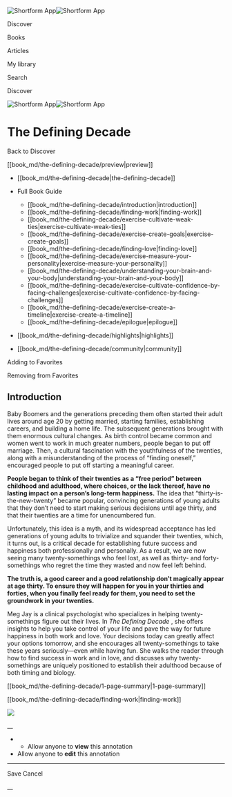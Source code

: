 ![Shortform App](/img/logo.36a2399e.svg)![Shortform App](/img/logo-dark.70c1b072.svg)

Discover

Books

Articles

My library

Search

Discover

![Shortform App](/img/logo.36a2399e.svg)![Shortform App](/img/logo-dark.70c1b072.svg)

# The Defining Decade

Back to Discover

[[book_md/the-defining-decade/preview|preview]]

  * [[book_md/the-defining-decade|the-defining-decade]]
  * Full Book Guide

    * [[book_md/the-defining-decade/introduction|introduction]]
    * [[book_md/the-defining-decade/finding-work|finding-work]]
    * [[book_md/the-defining-decade/exercise-cultivate-weak-ties|exercise-cultivate-weak-ties]]
    * [[book_md/the-defining-decade/exercise-create-goals|exercise-create-goals]]
    * [[book_md/the-defining-decade/finding-love|finding-love]]
    * [[book_md/the-defining-decade/exercise-measure-your-personality|exercise-measure-your-personality]]
    * [[book_md/the-defining-decade/understanding-your-brain-and-your-body|understanding-your-brain-and-your-body]]
    * [[book_md/the-defining-decade/exercise-cultivate-confidence-by-facing-challenges|exercise-cultivate-confidence-by-facing-challenges]]
    * [[book_md/the-defining-decade/exercise-create-a-timeline|exercise-create-a-timeline]]
    * [[book_md/the-defining-decade/epilogue|epilogue]]
  * [[book_md/the-defining-decade/highlights|highlights]]
  * [[book_md/the-defining-decade/community|community]]



Adding to Favorites 

Removing from Favorites 

## Introduction

Baby Boomers and the generations preceding them often started their adult lives around age 20 by getting married, starting families, establishing careers, and building a home life. The subsequent generations brought with them enormous cultural changes. As birth control became common and women went to work in much greater numbers, people began to put off marriage. Then, a cultural fascination with the youthfulness of the twenties, along with a misunderstanding of the process of “finding oneself,” encouraged people to put off starting a meaningful career.

**People began to think of their twenties as a “free period” between childhood and adulthood, where choices, or the lack thereof, have no lasting impact on a person’s long-term happiness.** The idea that “thirty-is-the-new-twenty” became popular, convincing generations of young adults that they don’t need to start making serious decisions until age thirty, and that their twenties are a time for unencumbered fun.

Unfortunately, this idea is a myth, and its widespread acceptance has led generations of young adults to trivialize and squander their twenties, which, it turns out, is a critical decade for establishing future success and happiness both professionally and personally. As a result, we are now seeing many twenty-somethings who feel lost, as well as thirty- and forty-somethings who regret the time they wasted and now feel left behind.

**The truth is, a good career and a good relationship don’t magically appear at age thirty. To ensure they will happen for you in your thirties and forties, when you finally feel ready for them, you need to set the groundwork in your twenties.**

Meg Jay is a clinical psychologist who specializes in helping twenty-somethings figure out their lives. In _The Defining Decade_ , she offers insights to help you take control of your life and pave the way for future happiness in both work and love. Your decisions today can greatly affect your options tomorrow, and she encourages all twenty-somethings to take these years seriously—even while having fun. She walks the reader through how to find success in work and in love, and discusses why twenty-somethings are uniquely positioned to establish their adulthood because of both timing and biology.

[[book_md/the-defining-decade/1-page-summary|1-page-summary]]

[[book_md/the-defining-decade/finding-work|finding-work]]

![](https://bat.bing.com/action/0?ti=56018282&Ver=2&mid=9ff86adf-e5cd-4c64-8498-fb662b1deb39&sid=1711133063fa11eebdec89a8b8ae3bbc&vid=171147a063fa11eea7440fcfeb230d96&vids=0&msclkid=N&pi=0&lg=en-US&sw=800&sh=600&sc=24&nwd=1&tl=Shortform%20%7C%20Book&p=https%3A%2F%2Fwww.shortform.com%2Fapp%2Fbook%2Fthe-defining-decade%2Fintroduction&r=&lt=294&evt=pageLoad&sv=1&rn=605884)

__

  *   * Allow anyone to **view** this annotation
  * Allow anyone to **edit** this annotation



* * *

Save Cancel

__



